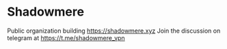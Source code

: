 # Shadowmere

Public organization building <https://shadowmere.xyz>
Join the discussion on telegram at <https://t.me/shadowmere_vpn>